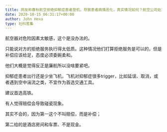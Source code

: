 ```yaml
---
title: 网友称春秋航空拒绝抑郁症患者登机，导致患者病情恶化，真实情况如何？航空公司处理是否得当？
date: 2020-10-15 06:31:17+00:00
author: John Hexa
type: 社科答集
---
```

航空器对危险因素太敏感，这个是没办法的。

只能说对方的拒绝服务执行得太低质。这种情况他们打算拒绝服务是可以的，但是补偿应该给足，态度必须委婉柔和。

他们大概是觉得反正是廉航所以没啥要紧吧。

抑郁症患者出行还是少坐飞机，飞机对抑郁症很多trigger，比如延误、取消，或者遇到空中湍流之类，不宜作为首选交通工具。

建议首选高铁。

有人觉得赔偿会导致碰瓷现象。

其实不会的，因为第一这个不叫赔偿，而是补偿；

第二给的是酒店房间和车票、不是现金。


